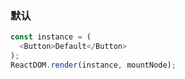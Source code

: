 ### 默认

```js
const instance = (
  <Button>Default</Button>
);
ReactDOM.render(instance, mountNode);
```